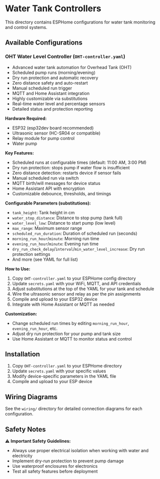 # Water Tank Controllers

This directory contains ESPHome configurations for water tank monitoring and control systems.

## Available Configurations

### OHT Water Level Controller (`OHT-controller.yaml`)

- Advanced water tank automation for Overhead Tank (OHT)
- Scheduled pump runs (morning/evening)
- Dry run protection and automatic recovery
- Zero distance safety and auto-restart
- Manual scheduled run trigger
- MQTT and Home Assistant integration
- Highly customizable via substitutions
- Real-time water level and percentage sensors
- Detailed status and protection reporting

**Hardware Required:**

- ESP32 (esp32dev board recommended)
- Ultrasonic sensor (HC-SR04 or compatible)
- Relay module for pump control
- Water pump

**Key Features:**

- Scheduled runs at configurable times (default: 11:00 AM, 3:00 PM)
- Dry run protection: stops pump if water flow is insufficient
- Zero distance detection: restarts device if sensor fails
- Manual scheduled run via switch
- MQTT birth/will messages for device status
- Home Assistant API with encryption
- Customizable debounce, thresholds, and timings

**Configurable Parameters (substitutions):**

- `tank_height`: Tank height in cm
- `water_stop_distance`: Distance to stop pump (tank full)
- `water_level_low`: Distance to start pump (low level)
- `max_range`: Maximum sensor range
- `scheduled_run_duration`: Duration of scheduled run (seconds)
- `morning_run_hour`/`minute`: Morning run time
- `evening_run_hour`/`minute`: Evening run time
- `dry_run_check_delay`/`interval`/`min_water_level_increase`: Dry run protection settings
- And more (see YAML for full list)

**How to Use:**

1. Copy `OHT-controller.yaml` to your ESPHome config directory
2. Update `secrets.yaml` with your WiFi, MQTT, and API credentials
3. Adjust substitutions at the top of the YAML for your tank and schedule
4. Wire the ultrasonic sensor and relay as per the pin assignments
5. Compile and upload to your ESP32 device
6. Integrate with Home Assistant or MQTT as needed

**Customization:**

- Change scheduled run times by editing `morning_run_hour`, `evening_run_hour`, etc.
- Adjust dry run protection for your pump and tank size
- Use Home Assistant or MQTT to monitor status and control

## Installation

1. Copy `OHT-controller.yaml` to your ESPHome directory
2. Update `secrets.yaml` with your specific values
3. Modify device-specific parameters in the YAML file
4. Compile and upload to your ESP device

## Wiring Diagrams

See the `wiring/` directory for detailed connection diagrams for each configuration.

## Safety Notes

⚠️ **Important Safety Guidelines:**

- Always use proper electrical isolation when working with water and electricity
- Implement dry-run protection to prevent pump damage
- Use waterproof enclosures for electronics
- Test all safety features before deployment
